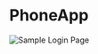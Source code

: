 # PhoneApp

![Sample Login Page](https://github.com/FSU-OnlineACM/PhoneApp/blob/master/SampleLoginPage.PNG) 
